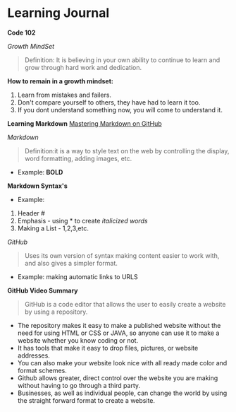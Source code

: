 # Learning Journal
**Code 102**

*Growth MindSet* 
> Definition: 
It is believing in your own ability to continue to learn and grow through hard work and dedication.

**How to remain in a growth mindset:**
1. Learn from mistakes and failers.
2. Don't compare yourself to others, they have had to learn it too.
3. If you dont understand something now, you will come to understand it.

**Learning Markdown**
[Mastering Markdown on GitHub](https://guides.github.com/features/mastering-markdown/)

*Markdown*
>Definition:it is a way to style text on the web by controlling the display, word formatting, adding images, etc.
- Example: **BOLD**

**Markdown Syntax's**
   - Example: 
   1. Header #
   2. Emphasis - using * to create *italicized words*
   3. Making a List - 1,2,3,etc.
   
*GitHub*
> Uses its own version of syntax making content easier to work with, and also gives a simpler format.
- Example: making automatic links to URLS

**GitHub Video Summary**
> GitHub is a code editor that allows the user to easily create a website by using a repository. 
- The repository makes it easy to make a published website without the need for using HTML or CSS or JAVA, so anyone can use it to make a website whether you know coding or not. 
- It has tools that make it easy to drop files, pictures, or website addresses. 
- You can also make your website look nice with all ready made color and format schemes.
- Github allows greater, direct control over the website you are making without having to go through a third party.
- Businesses, as well as individual people, can change the world by using the straight forward format to create a website.
